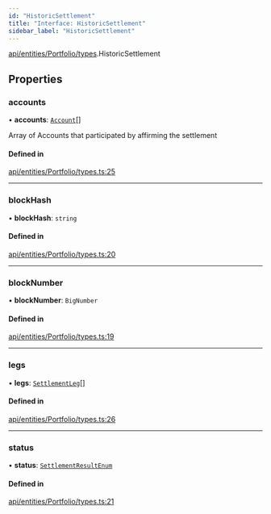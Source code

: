 ```yaml
---
id: "HistoricSettlement"
title: "Interface: HistoricSettlement"
sidebar_label: "HistoricSettlement"
---
```


[api/entities/Portfolio/types](../../../../../../modules/API/Entities/Portfolio/Types/Types.md).HistoricSettlement

## Properties

### accounts

• **accounts**: [`Account`](../../../../../../classes/API/Entities/Account/Account.md)[]

Array of Accounts that participated by affirming the settlement

#### Defined in

[api/entities/Portfolio/types.ts:25](https://github.com/PolymeshAssociation/polymesh-sdk/blob/31fdce23/src/api/entities/Portfolio/types.ts#L25)

___

### blockHash

• **blockHash**: `string`

#### Defined in

[api/entities/Portfolio/types.ts:20](https://github.com/PolymeshAssociation/polymesh-sdk/blob/31fdce23/src/api/entities/Portfolio/types.ts#L20)

___

### blockNumber

• **blockNumber**: `BigNumber`

#### Defined in

[api/entities/Portfolio/types.ts:19](https://github.com/PolymeshAssociation/polymesh-sdk/blob/31fdce23/src/api/entities/Portfolio/types.ts#L19)

___

### legs

• **legs**: [`SettlementLeg`](../SettlementLeg/SettlementLeg.md)[]

#### Defined in

[api/entities/Portfolio/types.ts:26](https://github.com/PolymeshAssociation/polymesh-sdk/blob/31fdce23/src/api/entities/Portfolio/types.ts#L26)

___

### status

• **status**: [`SettlementResultEnum`](../../../../../../enums/Types/SettlementResultEnum/SettlementResultEnum.md)

#### Defined in

[api/entities/Portfolio/types.ts:21](https://github.com/PolymeshAssociation/polymesh-sdk/blob/31fdce23/src/api/entities/Portfolio/types.ts#L21)
